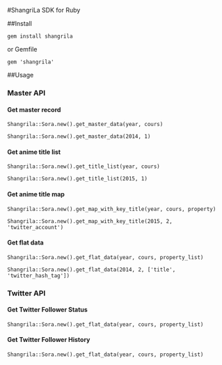 #ShangriLa SDK for Ruby

##Install

``gem install shangrila``

or Gemfile

``gem 'shangrila'``

##Usage

### Master API

#### Get master record

```Shangrila::Sora.new().get_master_data(year, cours)```

```Shangrila::Sora.new().get_master_data(2014, 1)```

#### Get anime title list

```Shangrila::Sora.new().get_title_list(year, cours)```

```Shangrila::Sora.new().get_title_list(2015, 1)```

#### Get anime title map

```Shangrila::Sora.new().get_map_with_key_title(year, cours, property)```

```Shangrila::Sora.new().get_map_with_key_title(2015, 2, 'twitter_account')```

#### Get flat data

```Shangrila::Sora.new().get_flat_data(year, cours, property_list)```

```Shangrila::Sora.new().get_flat_data(2014, 2, ['title', 'twitter_hash_tag'])```


### Twitter API


#### Get Twitter Follower Status

```Shangrila::Sora.new().get_flat_data(year, cours, property_list)```


#### Get Twitter Follower History

```Shangrila::Sora.new().get_flat_data(year, cours, property_list)```